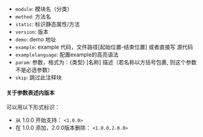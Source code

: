 
* `module`: 模块名（分类）
* `method`: 方法名
* `static`: 标识静态属性/方法
* `version`: 版本
* `demo`: demo 地址
* `example`: example 代码，文件路径[起始位置-结束位置] 或者直接写 源代码
* `examplelanguage`: 配置example的高亮语法
* `param`: 参数，格式为：{类型} [名称] 描述（若名称以方括号包裹, 则这个参数不是必选参数） 
* `skip`: 跳过此注释块

#### 关于参数表述内版本

可以用以下形式标识：

 * 从 1.0.0 开始支持： `<1.0.0>`
 * 在 1.0.0 添加，2.0.0版本删除： `<1.0.0,2.0.0>`
